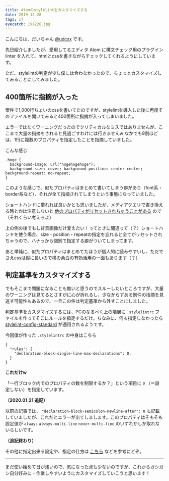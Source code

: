 ```yaml
---
title: Atomのstylelintをカスタマイズする
date: 2019-12-28
tags: IT
eyecatch: 191228.jpg
---
```


こんにちは、だいちゃん [@udcxx](https://twitter.com/udc_xx) です。

先日紹介しましたが、愛用してるエディタ Atom に構文チェック用のプラグイン linter を入れて、htmlとcssを書きながらチェックしてくれるようにしています。

ただ、stylelintの判定が少し僕には合わなかったので、ちょっとカスタマイズしてみることにしてみました。

## 400箇所に指摘が入った

案件で1,000行ちょいのcssを書いてたのですが、stylelintを導入した後に再度そのファイルを開いてみると400箇所に指摘が入ってしまいました。

エラーではなくワーニングだったのでクリティカルなミスではありませんが、ここまで大量の指摘をされると見過ごすわけには行きませんw なかでも9割ほどは、1行に複数のプロパティを指定したことを指摘していました。

こんな感じ

```
.hoge {
  background-image: url("hogehogehoge");
  background-size: cover; background-position: center center; background-repeat: no-repeat;
}
```

このような感じで、似たプロパティはまとめて書いてしまう癖があり（font系・border系など）、それが全て指摘されてしまうという事態になっていました。

ショートハンドに慣れれば良いかとも思いましたが、メディアクエリで書き換える時とかは注意しないと [他のプロパティがリセットされちゃうことがある](https://developer.mozilla.org/ja/docs/Web/CSS/Shorthand_properties) ので（それくらい考えろよ）

上の例の後でもし背景画像だけ変えたい！ってときに間違って（？）ショートハンドを使う場合、size・position・repeatの指定を忘れると全てがリセットされちゃうので、ハナっから個別で指定する癖がついてしまってます。

あと単純に、似たプロパティはまとめてたほうが個人的に読みやすいし、ただでさえcssは縦に長いので横の余白の有効活用の一面もあります（？）

## 判定基準をカスタマイズする

でもそこまで問題になることも無いと思うのでスルーしたいところですが、大量のワーニングは見てるとさすがに心が折れるし、少なからずある別件の指摘を見逃す可能性もあるので、一旦この件は判定基準から外すことにしました。

判定基準をカスタマイズするには、PCのなるべく上の階層に `.stylelintrc` ファイルを作ってそこにルールを指定するだけ。ちなみに、何も指定しなかったら [stylelint-config-standard](https://github.com/stylelint/stylelint-config-standard) が適用されるようです。

今回僕が作った `.stylelintrc` の中身はこちら

```
{
  "rules": {
    "declaration-block-single-line-max-declarations": 0,
  }
}
```

**これだけw**

「一行ブロック内でのプロパティの数を制限するか？」という項目に `0` （＝設定しない）を指定しています。

**（2020.01.21 追記）**

以前の記事では、 `"declaration-block-semicolon-newline-after": 0` も記載していましたが、これだとエラーが出てしまします。このプロパティはそもそも設定値が `always` `always-multi-line` `never-multi-line` のいずれかしか取れないらしいです。

**（追記終わり）**

その他に指定出来る設定や、指定の仕方は [こちら](https://qiita.com/makotot/items/c266ed11ada1423cb96e) などを参考にどぞ。

-----

まだ使い始めて日が浅いので、気になった点も少ないのですが、これからガシガシ自分好みに・作業しやすいようにカスタマイズしていこうと思います！
